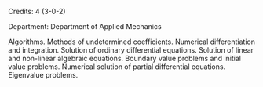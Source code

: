 Credits: 4 (3-0-2)

Department: Department of Applied Mechanics

Algorithms. Methods of undetermined coefficients. Numerical differentiation and integration. Solution of ordinary differential equations. Solution of linear and non-linear algebraic equations. Boundary value problems and initial value problems. Numerical solution of partial differential equations. Eigenvalue problems.